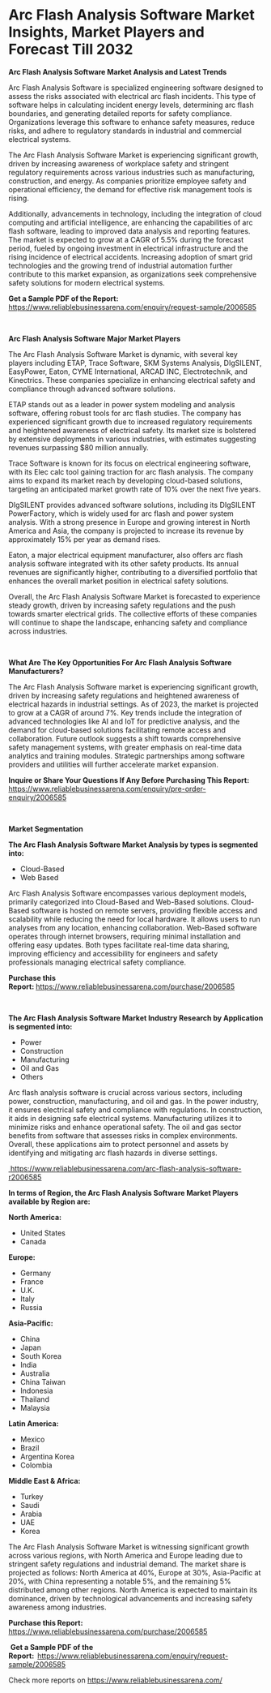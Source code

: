 <p><h1>Arc Flash Analysis Software Market Insights, Market Players and Forecast Till 2032</h1></p><p><strong>Arc Flash Analysis Software Market Analysis and Latest Trends</strong></p>
<p><p>Arc Flash Analysis Software is specialized engineering software designed to assess the risks associated with electrical arc flash incidents. This type of software helps in calculating incident energy levels, determining arc flash boundaries, and generating detailed reports for safety compliance. Organizations leverage this software to enhance safety measures, reduce risks, and adhere to regulatory standards in industrial and commercial electrical systems.</p><p>The Arc Flash Analysis Software Market is experiencing significant growth, driven by increasing awareness of workplace safety and stringent regulatory requirements across various industries such as manufacturing, construction, and energy. As companies prioritize employee safety and operational efficiency, the demand for effective risk management tools is rising. </p><p>Additionally, advancements in technology, including the integration of cloud computing and artificial intelligence, are enhancing the capabilities of arc flash software, leading to improved data analysis and reporting features. The market is expected to grow at a CAGR of 5.5% during the forecast period, fueled by ongoing investment in electrical infrastructure and the rising incidence of electrical accidents. Increasing adoption of smart grid technologies and the growing trend of industrial automation further contribute to this market expansion, as organizations seek comprehensive safety solutions for modern electrical systems.</p></p>
<p><strong>Get a Sample PDF of the Report:&nbsp;</strong> <a href="https://www.reliablebusinessarena.com/enquiry/request-sample/2006585?utm_campaign=3041&utm_medium=2&utm_source=Github&utm_content=ia&utm_term=10032025&utm_id=arc-flash-analysis-software">https://www.reliablebusinessarena.com/enquiry/request-sample/2006585</a></p>
<p>&nbsp;</p>
<p><strong>Arc Flash Analysis Software Major Market Players</strong></p>
<p><p>The Arc Flash Analysis Software Market is dynamic, with several key players including ETAP, Trace Software, SKM Systems Analysis, DIgSILENT, EasyPower, Eaton, CYME International, ARCAD INC, Electrotechnik, and Kinectrics. These companies specialize in enhancing electrical safety and compliance through advanced software solutions.</p><p>ETAP stands out as a leader in power system modeling and analysis software, offering robust tools for arc flash studies. The company has experienced significant growth due to increased regulatory requirements and heightened awareness of electrical safety. Its market size is bolstered by extensive deployments in various industries, with estimates suggesting revenues surpassing $80 million annually.</p><p>Trace Software is known for its focus on electrical engineering software, with its Elec calc tool gaining traction for arc flash analysis. The company aims to expand its market reach by developing cloud-based solutions, targeting an anticipated market growth rate of 10% over the next five years.</p><p>DIgSILENT provides advanced software solutions, including its DIgSILENT PowerFactory, which is widely used for arc flash and power system analysis. With a strong presence in Europe and growing interest in North America and Asia, the company is projected to increase its revenue by approximately 15% per year as demand rises.</p><p>Eaton, a major electrical equipment manufacturer, also offers arc flash analysis software integrated with its other safety products. Its annual revenues are significantly higher, contributing to a diversified portfolio that enhances the overall market position in electrical safety solutions.</p><p>Overall, the Arc Flash Analysis Software Market is forecasted to experience steady growth, driven by increasing safety regulations and the push towards smarter electrical grids. The collective efforts of these companies will continue to shape the landscape, enhancing safety and compliance across industries.</p></p>
<p>&nbsp;</p>
<p><strong>What Are The Key Opportunities For Arc Flash Analysis Software Manufacturers?</strong></p>
<p><p>The Arc Flash Analysis Software market is experiencing significant growth, driven by increasing safety regulations and heightened awareness of electrical hazards in industrial settings. As of 2023, the market is projected to grow at a CAGR of around 7%. Key trends include the integration of advanced technologies like AI and IoT for predictive analysis, and the demand for cloud-based solutions facilitating remote access and collaboration. Future outlook suggests a shift towards comprehensive safety management systems, with greater emphasis on real-time data analytics and training modules. Strategic partnerships among software providers and utilities will further accelerate market expansion.</p></p>
<p><strong>Inquire or Share Your Questions If Any Before Purchasing This Report:</strong> <a href="https://www.reliablebusinessarena.com/enquiry/pre-order-enquiry/2006585?utm_campaign=3041&utm_medium=2&utm_source=Github&utm_content=ia&utm_term=10032025&utm_id=arc-flash-analysis-software">https://www.reliablebusinessarena.com/enquiry/pre-order-enquiry/2006585</a></p>
<p>&nbsp;</p>
<p><strong>Market Segmentation</strong></p>
<p><strong>The Arc Flash Analysis Software Market Analysis by types is segmented into:</strong></p>
<p><ul><li>Cloud-Based</li><li>Web Based</li></ul></p>
<p><p>Arc Flash Analysis Software encompasses various deployment models, primarily categorized into Cloud-Based and Web-Based solutions. Cloud-Based software is hosted on remote servers, providing flexible access and scalability while reducing the need for local hardware. It allows users to run analyses from any location, enhancing collaboration. Web-Based software operates through internet browsers, requiring minimal installation and offering easy updates. Both types facilitate real-time data sharing, improving efficiency and accessibility for engineers and safety professionals managing electrical safety compliance.</p></p>
<p><strong>Purchase this Report:&nbsp;</strong><a href="https://www.reliablebusinessarena.com/purchase/2006585?utm_campaign=3041&utm_medium=2&utm_source=Github&utm_content=ia&utm_term=10032025&utm_id=arc-flash-analysis-software">https://www.reliablebusinessarena.com/purchase/2006585</a></p>
<p>&nbsp;</p>
<p><strong>The Arc Flash Analysis Software Market Industry Research by Application is segmented into:</strong></p>
<p><ul><li>Power</li><li>Construction</li><li>Manufacturing</li><li>Oil and Gas</li><li>Others</li></ul></p>
<p><p>Arc flash analysis software is crucial across various sectors, including power, construction, manufacturing, and oil and gas. In the power industry, it ensures electrical safety and compliance with regulations. In construction, it aids in designing safe electrical systems. Manufacturing utilizes it to minimize risks and enhance operational safety. The oil and gas sector benefits from software that assesses risks in complex environments. Overall, these applications aim to protect personnel and assets by identifying and mitigating arc flash hazards in diverse settings.</p></p>
<p><a href="https://www.reliablebusinessarena.com/arc-flash-analysis-software-r2006585?utm_campaign=3041&utm_medium=2&utm_source=Github&utm_content=ia&utm_term=10032025&utm_id=arc-flash-analysis-software">&nbsp;https://www.reliablebusinessarena.com/arc-flash-analysis-software-r2006585</a></p>
<p><strong>In terms of Region, the Arc Flash Analysis Software Market Players available by Region are:</strong></p>
<p>
    <p> <strong> North America: </strong>
        <ul>
            <li>United States</li>
            <li>Canada</li>
        </ul>
        </p> 
    <p> <strong> Europe: </strong>
        <ul>
            <li>Germany</li>
            <li>France</li>
            <li>U.K.</li>
            <li>Italy</li>
            <li>Russia</li>
        </ul>
        </p> 
    <p> <strong> Asia-Pacific: </strong>
        <ul>
            <li>China</li>
            <li>Japan</li>
            <li>South Korea</li>
            <li>India</li>
            <li>Australia</li>
            <li>China Taiwan</li>
            <li>Indonesia</li>
            <li>Thailand</li>
            <li>Malaysia</li>
        </ul>
        </p> 
    <p> <strong> Latin America: </strong>
        <ul>
            <li>Mexico</li>
            <li>Brazil</li>
            <li>Argentina Korea</li>
            <li>Colombia</li>
        </ul>
        </p> 
    <p> <strong> Middle East & Africa: </strong>
        <ul>
            <li>Turkey</li>
            <li>Saudi</li>
            <li>Arabia</li>
            <li>UAE</li>
            <li>Korea</li>
        </ul>
    </p>
    </p>
<p><p>The Arc Flash Analysis Software Market is witnessing significant growth across various regions, with North America and Europe leading due to stringent safety regulations and industrial demand. The market share is projected as follows: North America at 40%, Europe at 30%, Asia-Pacific at 20%, with China representing a notable 5%, and the remaining 5% distributed among other regions. North America is expected to maintain its dominance, driven by technological advancements and increasing safety awareness among industries.</p></p>
<p><strong>Purchase this Report: </strong><a href="https://www.reliablebusinessarena.com/purchase/2006585?utm_campaign=3041&utm_medium=2&utm_source=Github&utm_content=ia&utm_term=10032025&utm_id=arc-flash-analysis-software">https://www.reliablebusinessarena.com/purchase/2006585</a></p>
<p>&nbsp;<strong>Get a Sample PDF of the Report:&nbsp;&nbsp;</strong><a href="https://www.reliablebusinessarena.com/enquiry/request-sample/2006585?utm_campaign=3041&utm_medium=2&utm_source=Github&utm_content=ia&utm_term=10032025&utm_id=arc-flash-analysis-software">https://www.reliablebusinessarena.com/enquiry/request-sample/2006585</a></p>
<p><strong></strong></p>
<p>Check more reports on <a href="https://www.reliablebusinessarena.com/?utm_campaign=3041&utm_medium=2&utm_source=Github&utm_content=ia&utm_term=10032025&utm_id=arc-flash-analysis-software">https://www.reliablebusinessarena.com/</a></p>